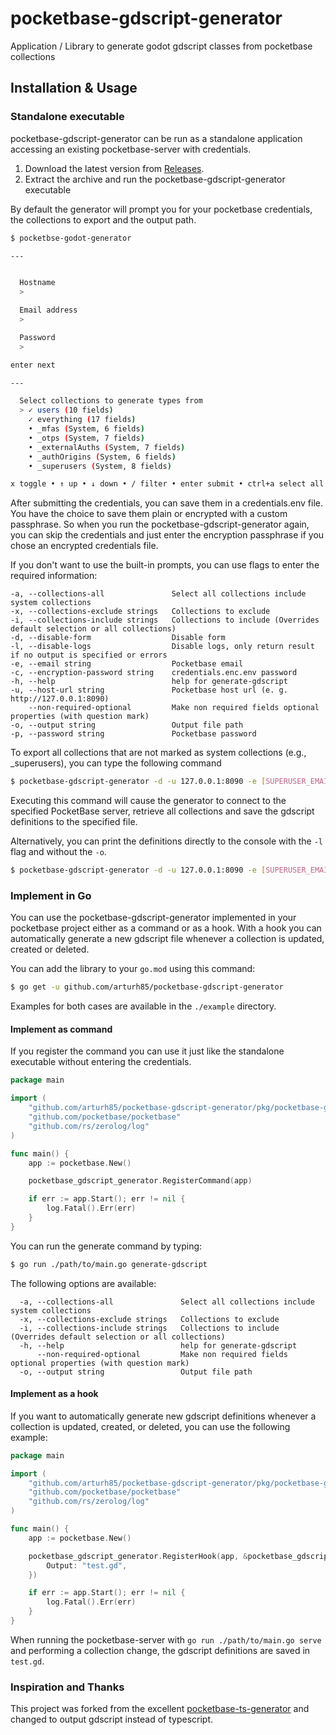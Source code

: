 # pocketbase-gdscript-generator

Application / Library to generate godot gdscript classes from pocketbase collections

## Installation & Usage

### Standalone executable

pocketbase-gdscript-generator can be run as a standalone application accessing an existing pocketbase-server with credentials.

1. Download the latest version from [Releases](https://github.com/arturh85/pocketbase-gdscript-generator/releases).
2. Extract the archive and run the pocketbase-gdscript-generator executable

By default the generator will prompt you for your pocketbase credentials, the collections to export and the output path.

```bash
$ pocketbse-godot-generator

---


  Hostname
  >

  Email address
  >

  Password
  >

enter next

---

  Select collections to generate types from
  > ✓ users (10 fields)
    ✓ everything (17 fields)
    • _mfas (System, 6 fields)
    • _otps (System, 7 fields)
    • _externalAuths (System, 7 fields)
    • _authOrigins (System, 6 fields)
    • _superusers (System, 8 fields)

x toggle • ↑ up • ↓ down • / filter • enter submit • ctrl+a select all
```

After submitting the credentials, you can save them in a credentials.env file. You have the choice to save them plain or encrypted with a custom passphrase. So when you run the pocketbase-gdscript-generator again, you can skip the credentials and just enter the encryption passphrase if you chose an encrypted credentials file.

If you don't want to use the built-in prompts, you can use flags to enter the required information:

```
-a, --collections-all               Select all collections include system collections
-x, --collections-exclude strings   Collections to exclude
-i, --collections-include strings   Collections to include (Overrides default selection or all collections)
-d, --disable-form                  Disable form
-l, --disable-logs                  Disable logs, only return result if no output is specified or errors
-e, --email string                  Pocketbase email
-c, --encryption-password string    credentials.enc.env password
-h, --help                          help for generate-gdscript
-u, --host-url string               Pocketbase host url (e. g. http://127.0.0.1:8090)
    --non-required-optional         Make non required fields optional properties (with question mark)
-o, --output string                 Output file path
-p, --password string               Pocketbase password
```

To export all collections that are not marked as system collections (e.g., _superusers), you can type the following command

```bash
$ pocketbase-gdscript-generator -d -u 127.0.0.1:8090 -e [SUPERUSER_EMAIL] -p [SUPERUSER_PASSWORD] -o [OUTPUT_FILE_PATH]
```

Executing this command will cause the generator to connect to the specified PocketBase server, retrieve all collections and save the gdscript definitions to the specified file.

Alternatively, you can print the definitions directly to the console with the `-l` flag and without the `-o`.

```bash
$ pocketbase-gdscript-generator -d -u 127.0.0.1:8090 -e [SUPERUSER_EMAIL] -p [SUPERUSER_PASSWORD] -l
```

### Implement in Go

You can use the pocketbase-gdscript-generator implemented in your pocketbase project either as a command or as a hook. With a hook you can automatically generate a new gdscript file whenever a collection is updated, created or deleted.

You can add the library to your `go.mod` using this command:

```bash
$ go get -u github.com/arturh85/pocketbase-gdscript-generator
```

Examples for both cases are available in the `./example` directory.

#### Implement as command

If you register the command you can use it just like the standalone executable without entering the credentials.

```go
package main

import (
	"github.com/arturh85/pocketbase-gdscript-generator/pkg/pocketbase-gdscript-generator"
	"github.com/pocketbase/pocketbase"
	"github.com/rs/zerolog/log"
)

func main() {
	app := pocketbase.New()

	pocketbase_gdscript_generator.RegisterCommand(app)

	if err := app.Start(); err != nil {
		log.Fatal().Err(err)
	}
}
```

You can run the generate command by typing:

```bash
$ go run ./path/to/main.go generate-gdscript
```

The following options are available:

```
  -a, --collections-all               Select all collections include system collections
  -x, --collections-exclude strings   Collections to exclude
  -i, --collections-include strings   Collections to include (Overrides default selection or all collections)
  -h, --help                          help for generate-gdscript
      --non-required-optional         Make non required fields optional properties (with question mark)
  -o, --output string                 Output file path
```

#### Implement as a hook

If you want to automatically generate new gdscript definitions whenever a collection is updated, created, or deleted, you can use the following example:

```go
package main

import (
	"github.com/arturh85/pocketbase-gdscript-generator/pkg/pocketbase-gdscript-generator"
	"github.com/pocketbase/pocketbase"
	"github.com/rs/zerolog/log"
)

func main() {
	app := pocketbase.New()

	pocketbase_gdscript_generator.RegisterHook(app, &pocketbase_gdscript_generator.GeneratorOptions{
		Output: "test.gd",
	})

	if err := app.Start(); err != nil {
		log.Fatal().Err(err)
	}
}
```

When running the pocketbase-server with `go run ./path/to/main.go serve` and performing a collection change, the gdscript definitions are saved in `test.gd`.


### Inspiration and Thanks

This project was forked from the excellent [pocketbase-ts-generator](https://github.com/Vogeslu/pocketbase-ts-generator) and changed to output gdscript instead of typescript.